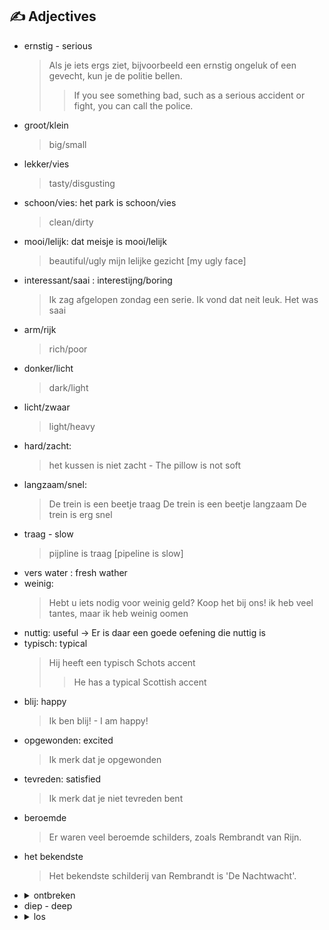 ## :writing_hand: Adjectives

- ernstig - serious
    > Als je iets ergs ziet, bijvoorbeeld een ernstig ongeluk of een gevecht, kun je de politie bellen.
    >> If you see something bad, such as a serious accident or fight, you can call the police.
    >
- groot/klein
  > big/small
- lekker/vies
  > tasty/disgusting
- schoon/vies: het park is schoon/vies
  > clean/dirty
- mooi/lelijk: dat meisje is mooi/lelijk
  > beautiful/ugly
  > mijn lelijke gezicht [my ugly face]
- interessant/saai : interestijng/boring
  > Ik zag afgelopen zondag een serie. Ik vond dat neit leuk. Het was saai
- arm/rijk
  > rich/poor
- donker/licht
  > dark/light
- licht/zwaar
  > light/heavy
- hard/zacht:
  > het kussen is niet zacht - The pillow is not soft
- langzaam/snel:
  > De trein is een beetje traag
  > De trein is een beetje langzaam
  > De trein is erg snel
- traag - slow
  > pijpline is traag [pipeline is slow]
- vers water : fresh wather
- weinig:
  > Hebt u iets nodig voor weinig geld? Koop het bij ons!
  > ik heb veel tantes, maar ik heb weinig oomen
- nuttig: useful -> Er is daar een goede oefening die nuttig is
- typisch: typical
    > Hij heeft een typisch Schots accent
    >
    >> He has a typical Scottish accent
    >
- blij: happy
  > Ik ben blij! - I am happy!
- opgewonden: excited
  > Ik merk dat je opgewonden
- tevreden: satisfied
  > Ik merk dat je niet tevreden bent
- beroemde
    > Er waren veel beroemde schilders, zoals Rembrandt van Rijn.
- het bekendste
    > Het bekendste schilderij van Rembrandt is 'De Nachtwacht'.
- <details><summary>ontbreken </summary> absence 
  <blockquote>
  Bij ontbreken van nieuwe informatie wordt deze beschrijving hierbij bevestigd.
  <blockquote>
  In the absence of any new information, this description is hereby confirmed.</blockquote></blockquote>
  <blockquote>
  ontbrekende regel toegevoegd<blockquote>
  missing line added</blockquote></blockquote>
  </details>
- diep - deep
- <details><summary>los</summary> 1. loose 2. free <br>
    <details><summary> 1. De stoelverbindingen waren los. </summary> <br>
    The joints of the chair were loose. </details> <br>
    <details><summary> 2. Laat de gevangen vogels alsjeblieft los. </summary> <br>
    Please free the captured birds. </details><br>
  </details>
